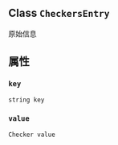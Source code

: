 

## Class  `CheckersEntry` 
原始信息

## 属性


###  `key` 
 `string key` 

###  `value` 
 `Checker value` 

